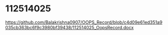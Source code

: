 # 112514025
https://github.com/Balakrishna0907/OOPS_Record/blob/c4d09e61ed351a9035cb363bc6f9c3980bf39438/112514025_OopsRecord.docx
